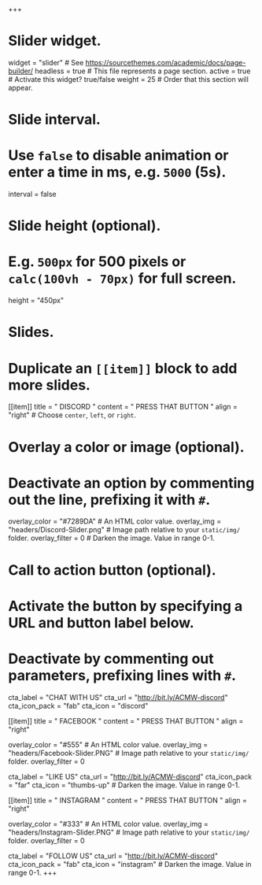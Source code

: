 +++
# Slider widget.
widget = "slider"  # See https://sourcethemes.com/academic/docs/page-builder/
headless = true  # This file represents a page section.
active = true  # Activate this widget? true/false
weight = 25  # Order that this section will appear.

# Slide interval.
# Use `false` to disable animation or enter a time in ms, e.g. `5000` (5s).
interval = false

# Slide height (optional).
# E.g. `500px` for 500 pixels or `calc(100vh - 70px)` for full screen.
height = "450px"

# Slides.
# Duplicate an `[[item]]` block to add more slides.
[[item]]
  title = " DISCORD "
  content = " PRESS THAT BUTTON "
  align = "right"  # Choose `center`, `left`, or `right`.

  # Overlay a color or image (optional).
  #   Deactivate an option by commenting out the line, prefixing it with `#`.
  overlay_color = "#7289DA"  # An HTML color value.
  overlay_img = "headers/Discord-Slider.png"  # Image path relative to your `static/img/` folder.
  overlay_filter = 0  # Darken the image. Value in range 0-1.

  # Call to action button (optional).
  #   Activate the button by specifying a URL and button label below.
  #   Deactivate by commenting out parameters, prefixing lines with `#`.
  cta_label = "CHAT WITH US"
  cta_url = "http://bit.ly/ACMW-discord"
  cta_icon_pack = "fab"
  cta_icon = "discord"

[[item]]
  title = " FACEBOOK "
  content = " PRESS THAT BUTTON "
  align = "right"

  overlay_color = "#555"  # An HTML color value.
  overlay_img = "headers/Facebook-Slider.PNG"  # Image path relative to your `static/img/` folder.
  overlay_filter = 0 
  
  cta_label = "LIKE US"
  cta_url = "http://bit.ly/ACMW-discord"
  cta_icon_pack = "far"
  cta_icon = "thumbs-up" # Darken the image. Value in range 0-1.

[[item]]
  title = " INSTAGRAM "
  content = " PRESS THAT BUTTON "
  align = "right"

  overlay_color = "#333"  # An HTML color value.
  overlay_img = "headers/Instagram-Slider.PNG"  # Image path relative to your `static/img/` folder.
  overlay_filter = 0
  
  cta_label = "FOLLOW US"
  cta_url = "http://bit.ly/ACMW-discord"
  cta_icon_pack = "fab"
  cta_icon = "instagram"  # Darken the image. Value in range 0-1.
+++
